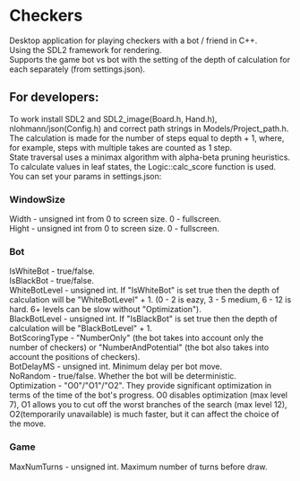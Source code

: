 # Checkers  
Desktop application for playing checkers with a bot / friend in C++.  
Using the SDL2 framework for rendering.  
Supports the game bot vs bot with the setting of the depth of calculation for each separately (from settings.json).  
## For developers:  
To work install SDL2 and SDL2_image(Board.h, Hand.h), nlohmann/json(Config.h) and correct path strings in Models/Project_path.h.
The calculation is made for the number of steps equal to depth + 1, where, for example, steps with multiple takes are counted as 1 step.  
State traversal uses a minimax algorithm with alpha-beta pruning heuristics.  
To calculate values in leaf states, the Logic::calc_score function is used.  
You can set your params in settings.json:  
### WindowSize
Width - unsigned int from 0 to screen size. 0 - fullscreen.  
Hight - unsigned int from 0 to screen size. 0 - fullscreen.  
### Bot
IsWhiteBot - true/false.  
IsBlackBot - true/false.  
WhiteBotLevel - unsigned int. If "IsWhiteBot" is set true then the depth of calculation will be "WhiteBotLevel" + 1. (0 - 2 is eazy, 3 - 5 medium, 6 - 12 is hard. 6+ levels can be slow without "Optimization").   
BlackBotLevel - unsigned int. If "IsBlackBot" is set true then the depth of calculation will be "BlackBotLevel" + 1.  
BotScoringType - "NumberOnly" (the bot takes into account only the number of checkers)  or "NumberAndPotential" (the bot also takes into account the positions of checkers).  
BotDelayMS - unsigned int. Minimum delay per bot move.  
NoRandom - true/false. Whether the bot will be deterministic.  
Optimization - "O0"/"O1"/"O2". They provide significant optimization in terms of the time of the bot's progress. O0 disables optimization (max level 7), O1 allows you to cut off the worst branches of the search (max level 12), O2(temporarily unavailable) is much faster, but it can affect the choice of the move.  
### Game
MaxNumTurns - unsigned int. Maximum number of turns before draw.  
